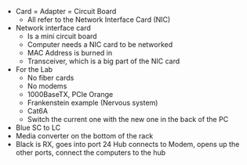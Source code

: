 
- Card = Adapter = Circuit Board 
	- All refer to the Network Interface Card (NIC)
- Network interface card 
	- Is a mini circuit board
	- Computer needs a NIC card to be networked
	- MAC Address is burned in 
	- Transceiver, which is a big part of the NIC card
- For the Lab
	- No fiber cards
	- No modems 
	- 1000BaseTX, PCIe Orange 
	- Frankenstein example (Nervous system)
	- Cat6A
	- Switch the current one with the new one in the back of the PC 
- Blue SC to LC 
- Media converter on the bottom of the rack 
- Black is RX, goes into port 24 
Hub connects to Modem, opens up the other ports, connect the computers to the hub 